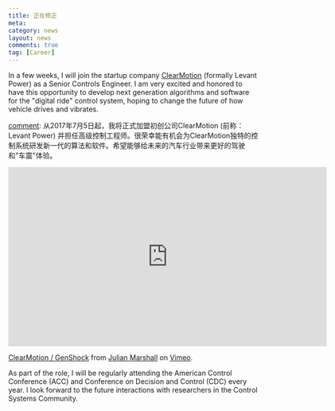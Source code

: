 ```yaml
---
title: 正在修正
meta: 
category: news
layout: news
comments: true
tag: [Career]
---
```


In a few weeks, I will join the startup company [ClearMotion](https://clearmotion.com) (formally Levant Power) as a Senior Controls Engineer. I am very excited and honored to have this opportunity to develop next generation algorithms and software for the "digital ride" control system, hoping to change the future of how vehicle drives and vibrates.

[comment]: 从2017年7月5日起，我将正式加盟初创公司ClearMotion (前称：Levant Power) 并担任高级控制工程师。很荣幸能有机会为ClearMotion独特的控制系统研发新一代的算法和软件。希望能够给未来的汽车行业带来更好的驾驶和"车震"体验。

<iframe src="https://player.vimeo.com/video/148620125?color=ffffff" width="640" height="360" frameborder="0" webkitallowfullscreen mozallowfullscreen allowfullscreen></iframe>
<p><a href="https://vimeo.com/148620125">ClearMotion / GenShock</a> from <a href="https://vimeo.com/julianmarshall">Julian Marshall</a> on <a href="https://vimeo.com">Vimeo</a>.</p>

As part of the role, I will be regularly attending the American Control Conference (ACC) and Conference on Decision and Control (CDC) every year. I look forward to the future interactions with researchers in the Control Systems Community.

[comment]: 作为未来工作的一部分，我将继续和控制研究界保持联系，并参加每年的美国控制会议和控制与决策大会。期待和控制界学者们今后的交流。

